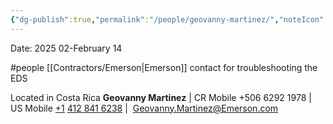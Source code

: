```yaml
---
{"dg-publish":true,"permalink":"/people/geovanny-martinez/","noteIcon":"","created":"2025-01-31T10:43:36.834-06:00"}
---
```


Date: 2025 02-February 14

#people 
[[Contractors/Emerson\|Emerson]] contact for troubleshooting the EDS

Located in Costa Rica
**Geovanny Martinez** | CR Mobile +506 6292 1978 |  US Mobile [+1](tel:+50662921978 "tel:+50662921978") [412 841 6238](tel:+14128416238 "tel:+14128416238") | 
[Geovanny.Martinez@Emerson.com](mailto:Geovanny.Martinez@Emerson.com "mailto:Geovanny.Martinez@Emerson.com")

